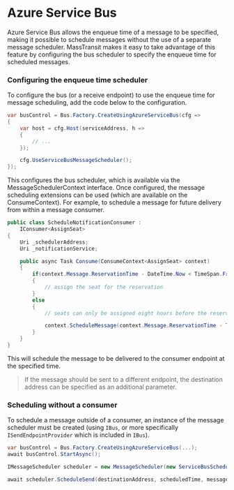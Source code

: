 # Azure Service Bus

Azure Service Bus allows the enqueue time of a message to be specified, making it possible to schedule messages without the use of a separate message scheduler. MassTransit makes it easy to take advantage of this feature by configuring the bus scheduler to specify the enqueue time for scheduled messages.

### Configuring the enqueue time scheduler

To configure the bus (or a receive endpoint) to use the enqueue time for message scheduling, add the code below to the configuration.

```csharp
var busControl = Bus.Factory.CreateUsingAzureServiceBus(cfg =>
{
    var host = cfg.Host(serviceAddress, h =>
    {
        // ...
    });

    cfg.UseServiceBusMessageScheduler();
});
```

This configures the bus scheduler, which is available via the MessageSchedulerContext interface. Once configured, the message scheduling extensions can be used (which are available on the ConsumeContext). For example, to schedule a message for future delivery from within a message consumer.

```csharp
public class ScheduleNotificationConsumer :
    IConsumer<AssignSeat>
{
    Uri _schedulerAddress;
    Uri _notificationService;

    public async Task Consume(ConsumeContext<AssignSeat> context)
    {
        if(context.Message.ReservationTime - DateTime.Now < TimeSpan.FromHours(8))
        {
            // assign the seat for the reservation
        }
        else
        {
            // seats can only be assigned eight hours before the reservation

            context.ScheduleMessage(context.Message.ReservationTime - TimeSpan.FromHours(8), context.Message);
        }
    }
}
```

This will schedule the message to be delivered to the consumer endpoint at the specified time.

> If the message should be sent to a different endpoint, the destination address can be specified as an additional parameter.

### Scheduling without a consumer

To schedule a message outside of a consumer, an instance of the message scheduler must be created (using `IBus`, or more specifically `ISendEndpointProvider` which is included in `IBus`).

```cs
var busControl = Bus.Factory.CreateUsingAzureServiceBus(...);
await busControl.StartAsync();

IMessageScheduler scheduler = new MessageScheduler(new ServiceBusScheduleMessageProvider(busControl));

await scheduler.ScheduleSend(destinationAddress, scheduledTime, message, cancellationToken);
```